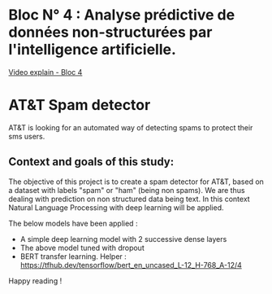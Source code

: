 # Bloc N° 4 : Analyse prédictive de données non-structurées par l'intelligence artificielle.

[Video explain - Bloc 4](https://share.vidyard.com/watch/EabmuYkViNyjstKvDsAPTg?)

# AT&T Spam detector
AT&T is looking for an automated way of detecting spams to protect their sms users.
## Context and goals of this study:

The objective of this project is to create a spam detector for AT&T, based on a dataset with labels "spam" or "ham" (being non spams).
We are thus dealing with prediction on non structured data being text. In this context Natural Language Processing with deep learning will be applied.

The below models have been applied :
-	A simple deep learning model with 2 successive dense layers
-	The above model tuned with dropout
-	BERT transfer learning. Helper : https://tfhub.dev/tensorflow/bert_en_uncased_L-12_H-768_A-12/4 

Happy reading !

